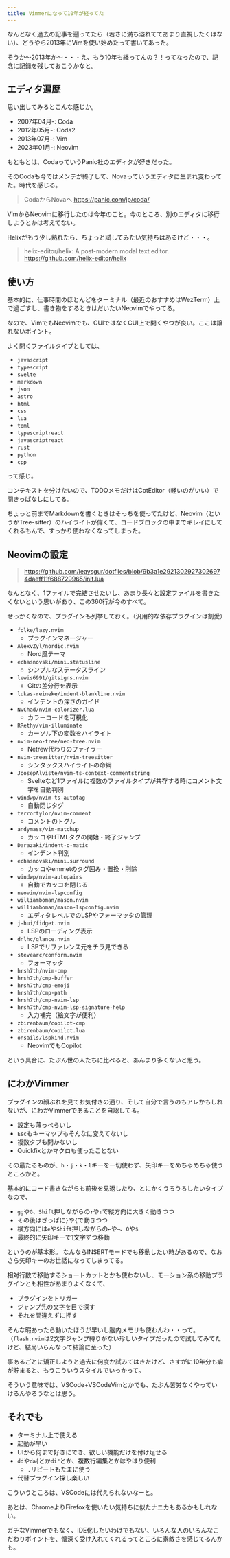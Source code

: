 ```yaml
---
title: Vimmerになって10年が経ってた
---
```


なんとなく過去の記事を遡ってたら（若さに満ち溢れててあまり直視したくはない）、どうやら2013年にVimを使い始めたって書いてあった。

そうか〜2013年か〜・・・え、もう10年も経ってんの？！ってなったので、記念に記録を残しておこうかなと。

## エディタ遍歴

思い出してみるとこんな感じか。

- 2007年04月-: Coda
- 2012年05月-: Coda2
- 2013年07月-: Vim
- 2023年01月-: Neovim

もともとは、CodaっていうPanic社のエディタが好きだった。

そのCodaも今ではメンテが終了して、Novaっていうエディタに生まれ変わってた。時代を感じる。

> CodaからNovaへ
> https://panic.com/jp/coda/

VimからNeovimに移行したのは今年のこと。今のところ、別のエディタに移行しようとかは考えてない。

Helixがもう少し熟れたら、ちょっと試してみたい気持ちはあるけど・・・。

> helix-editor/helix: A post-modern modal text editor.
> https://github.com/helix-editor/helix

## 使い方

基本的に、仕事時間のほとんどをターミナル（最近のおすすめはWezTerm）上で過ごすし、書き物をするときはだいたいNeovimでやってる。

なので、VimでもNeovimでも、GUIではなくCUI上で開くやつが良い。ここは譲れないポイント。

よく開くファイルタイプとしては、

- `javascript`
- `typescript`
- `svelte`
- `markdown`
- `json`
- `astro`
- `html`
- `css`
- `lua`
- `toml`
- `typescriptreact`
- `javascriptreact`
- `rust`
- `python`
- `cpp`

って感じ。

コンテキストを分けたいので、TODOメモだけはCotEditor（軽いのがいい）で開きっぱなしにしてる。

ちょっと前までMarkdownを書くときはそっちを使ってたけど、Neovim（というかTree-sitter）のハイライトが偉くて、コードブロックの中までキレイにしてくれるもんで、すっかり使わなくなってしまった。

## Neovimの設定

> https://github.com/leaysgur/dotfiles/blob/9b3a1e29213029273026974daeff11f688729965/init.lua

なんとなく、1ファイルで完結させたいし、あまり長々と設定ファイルを書きたくないという思いがあり、この360行が今のすべて。

せっかくなので、プラグインも列挙しておく。（汎用的な依存プラグインは割愛）

- `folke/lazy.nvim`
  - プラグインマネージャー
- `AlexvZyl/nordic.nvim`
  - Nord風テーマ
- `echasnovski/mini.statusline`
  - シンプルなステータスライン
- `lewis6991/gitsigns.nvim`
  - Gitの差分行を表示
- `lukas-reineke/indent-blankline.nvim`
  - インデントの深さのガイド
- `NvChad/nvim-colorizer.lua`
  - カラーコードを可視化
- `RRethy/vim-illuminate`
  - カーソル下の変数をハイライト
- `nvim-neo-tree/neo-tree.nvim`
  - Netrew代わりのファイラー
- `nvim-treesitter/nvim-treesitter`
  - シンタックスハイライトの命綱
- `JoosepAlviste/nvim-ts-context-commentstring`
  - Svelteなど1ファイルに複数のファイルタイプが共存する時にコメント文字を自動判別
- `windwp/nvim-ts-autotag`
  - 自動閉じタグ
- `terrortylor/nvim-comment`
  - コメントのトグル
- `andymass/vim-matchup`
  - カッコやHTMLタグの開始・終了ジャンプ
- `Darazaki/indent-o-matic`
  - インデント判別
- `echasnovski/mini.surround`
  - カッコやemmetのタグ囲み・置換・削除
- `windwp/nvim-autopairs`
  - 自動でカッコを閉じる
- `neovim/nvim-lspconfig`
- `williamboman/mason.nvim`
- `williamboman/mason-lspconfig.nvim`
  - エディタレベルでのLSPやフォーマッタの管理
- `j-hui/fidget.nvim`
  - LSPのローディング表示
- `dnlhc/glance.nvim`
  - LSPでリファレンス元をチラ見できる
- `stevearc/conform.nvim`
  - フォーマッタ
- `hrsh7th/nvim-cmp`
- `hrsh7th/cmp-buffer`
- `hrsh7th/cmp-emoji`
- `hrsh7th/cmp-path`
- `hrsh7th/cmp-nvim-lsp`
- `hrsh7th/cmp-nvim-lsp-signature-help`
  - 入力補完（絵文字が便利）
- `zbirenbaum/copilot-cmp`
- `zbirenbaum/copilot.lua`
- `onsails/lspkind.nvim`
  - NeovimでもCopilot

という具合に、たぶん世の人たちに比べると、あんまり多くないと思う。

## にわかVimmer

プラグインの顔ぶれを見てお気付きの通り、そして自分で言うのもアレかもしれないが、にわかVimmerであることを自認してる。

- 設定も薄っぺらいし
- `Esc`もキーマップもそんなに変えてないし
- 複数タブも開かないし
- Quickfixとかマクロも使ったことない

その最たるものが、`h`・`j`・`k`・`l`キーを一切使わず、矢印キーをめちゃめちゃ使うところかと。

基本的にコード書きながらも前後を見返したり、とにかくうろうろしたいタイプなので、

- `gg`や`G`、`Shift`押しながらの`↑`や`↓`で縦方向に大きく動きつつ
- その後はざっぱに`}`や`{`で動きつつ
- 横方向には`e`や`Shift`押しながらの`←`や`→`、`0`や`$`
- 最終的に矢印キーで1文字ずつ移動

というのが基本形。
なんならINSERTモードでも移動したい時があるので、なおさら矢印キーのお世話になってしまってる。

相対行数で移動するショートカットとかも使わないし、モーション系の移動プラグインとも相性があまりよくなくて、

- プラグインをトリガー
- ジャンプ先の文字を目で探す
- それを間違えずに押す

そんな暇あったら動いたほうが早いし脳内メモリも使わんわ・・って。
（`flash.nvim`は2文字ジャンプ縛りがない珍しいタイプだったので試してみてたけど、結局いらんなって結論に至った）

事あるごとに矯正しようと過去に何度か試みてはきたけど、さすがに10年分も癖が貯まると、もうこういうスタイルでいっかって。

そういう意味では、VSCode+VSCodeVimとかでも、たぶん苦労なくやっていけるんやろうなとは思う。

## それでも

- ターミナル上で使える
- 起動が早い
- UIから何まで好きにでき、欲しい機能だけを付け足せる
- `dd`や`da{`とか`di"`とか、複数行編集とかはやはり便利
  - `.`リピートもたまに使う
- 代替プラグイン探し楽しい

こういうところは、VSCodeには代えられないなーと。

あとは、ChromeよりFirefoxを使いたい気持ちに似たナニカもあるかもしれない。

ガチなVimmerでもなく、IDE化したいわけでもない、いろんな人のいろんなこだわりポイントを、懐深く受け入れてくれるってところに素敵さを感じてるんかも。
